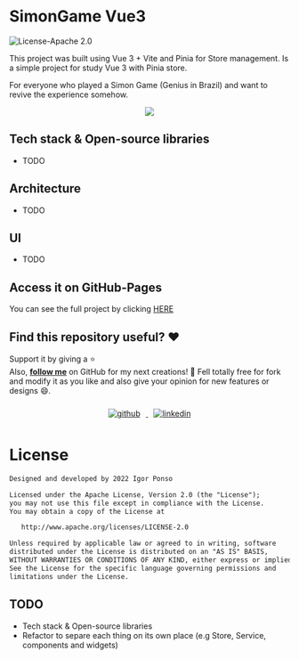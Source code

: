 # SimonGame Vue3
![License-Apache 2.0](https://img.shields.io/badge/License-Apache%202.0-blue.svg)
<p>
This project was built using Vue 3 + Vite and Pinia for Store management.
Is a simple project for study Vue 3 with Pinia store.

For everyone who played a Simon Game (Genius in Brazil) and want to revive the experience somehow.
</p>

<p align="center">
  <img src="https://user-images.githubusercontent.com/46560949/216504535-74c20d42-d131-4699-85cb-314afa16ad5c.gif"/>
</p>


## Tech stack & Open-source libraries
* TODO

## Architecture
* TODO

## UI
* TODO


## Access it on GitHub-Pages
You can see the full project by clicking <a href="https://igor-ponso.github.io/genius/" target="_blank">HERE</a>


## Find this repository useful? :heart:
Support it by giving a :star: <br>
Also, __[follow me](https://github.com/igor-ponso)__ on GitHub for my next creations! 🤩
Fell totally free for fork and modify it as you like and also give your opinion for new features or designs :smile:.

<p align="center">
<a href="https://github.com/igor-ponso" target="_blank">
<img style="margin: 10px" src="https://img.shields.io/badge/github-%2324292e.svg?&style=for-the-badge&logo=github&logoColor=white" alt="github"/>
</a>
<a href="https://linkedin.com/in/igorponso" target="_blank">
<img style="margin: 10px" src="https://img.shields.io/badge/linkedin-%231E77B5.svg?&style=for-the-badge&logo=linkedin&logoColor=white" alt="linkedin"/>
</a>
</p>

# License
```xml
Designed and developed by 2022 Igor Ponso

Licensed under the Apache License, Version 2.0 (the "License");
you may not use this file except in compliance with the License.
You may obtain a copy of the License at

   http://www.apache.org/licenses/LICENSE-2.0

Unless required by applicable law or agreed to in writing, software
distributed under the License is distributed on an "AS IS" BASIS,
WITHOUT WARRANTIES OR CONDITIONS OF ANY KIND, either express or implied.
See the License for the specific language governing permissions and
limitations under the License.
```

## TODO
* Tech stack & Open-source libraries
* Refactor to separe each thing on its own place (e.g Store, Service, components and widgets)
